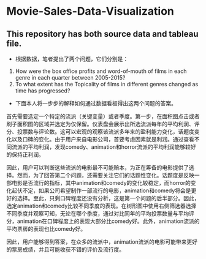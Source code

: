 # Movie-Sales-Data-Visualization

## This repository has both source data and tableau file.

- 根据数据，笔者提出了两个问题，它们分别是：
1. How were the box office profits and word-of-mouth of films in each genre in each quarter between 2005-2015?
2. To what extent has the Topicality of films in different genres changed as time has progressed?

- 下面本人将一步步的解释如何通过数据看板得出这两个问题的答案。

首先需要选定一个特定的流派（关键变量）或者季度。第一步，在面积图点击或者刷子面积图的区域并选定为仅保留。仪表盘会展示出所选流派每年的平均利润、评分、投票数与评论数。这可以宏观的观察该流派多年来的盈利能力变化，话题度变化以及口碑的变化。由于用户来自电影公司，首要考虑因素就是利润。通过查看不同流派的平均利润，发现comedy、animation和horror流派的平均利润能够较好的保持正利润。

因此，用户可以判断这些流派的电影最不可能赔本，为正在筹备的电影提供了选择。然而，为了回答第二个问题，还需要关注它们的话题性变化。话题度是反映一部电影是否流行的指标，其中animation和comedy的变化较稳定，而horror的变化起伏不定，如果公司希望制作一部流行的电影，animation和comedy将会是更好的选择。至此，只剩口碑程度还没有分析，这是第一个问题的后半部分。因此，选定animation和comedy比较不同季度的表现。在树形图中使用右侧筛选器选择不同季度并观察可知，无论在哪个季度，通过对比同年的平均投票数量与平均评分，animation在口碑程度上的表现大部分比comedy好。此外，animation流派的平均票房的表现也比comedy好。

因此，用户能够得到答案，在众多的流派中，animation流派的电影可能带来更好的票房成绩，并且可能收获不错的评价及流行度。
